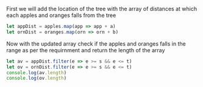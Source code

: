 First we will add the location of the tree with the array of distances at which each apples and oranges falls from the tree<br/>

```javascript
let appDist = apples.map(app => app + a)
let ornDist = oranges.map(orn => orn + b)
```

Now with the updated array check if the apples and oranges falls in the range as per the requirnment and return the length of the array

```javascript
let av = appDist.filter(e => e >= s && e <= t)
let ov = ornDist.filter(e => e >= s && e <= t)
console.log(av.length)
console.log(ov.length)
```
